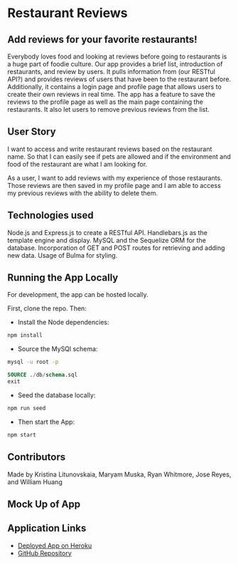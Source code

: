 # Restaurant Reviews 

## Add reviews for your favorite restaurants!

Everybody loves food and looking at reviews before going to restaurants is a huge part of foodie culture. Our app provides a brief list, introduction of restaurants, and review by users. 
It pulls information from (our RESTful API?) and provides reviews of users that have been to the restaurant before. Additionally, it contains a login page and profile page that allows users to create their own reviews in real time. The app has a feature to save the reviews to the profile page as well as the main page containing the restaurants. It also let users to remove previous reviews from the list. 

## User Story

I want to access and write restaurant reviews based on the restaurant name. So that I can easily see if pets are allowed and if the environment and food of the restaurant are what I am looking for.

As a user, I want to add reviews with my experience of those restaurants. Those reviews are then saved in my profile page and I am able to access my previous reviews with the ability to delete them.

## Technologies used

Node.js and Express.js to create a RESTful API. Handlebars.js as the template engine and display. MySQL and the Sequelize ORM for the database. Incorporation of GET and POST routes for retrieving and adding new data. Usage of Bulma for styling. 

## Running the App Locally

For development, the app can be hosted locally.

First, clone the repo. Then:

- Install the Node dependencies:

```bash
npm install
```

- Source the MySQl schema:

```bash
mysql -u root -p
```

```sql
SOURCE ./db/schema.sql
exit
```

- Seed the database locally:

```bash
npm run seed
```

- Then start the App:

```bash
npm start
```

## Contributors

Made by Kristina Litunovskaia, Maryam Muska, Ryan Whitmore, Jose Reyes, and William Huang

## Mock Up of App


## Application Links

- [Deployed App on Heroku](https://restreviews-app.herokuapp.com/)
- [GitHub Repository](https://github.com/Reyes-Jose/project-2)
